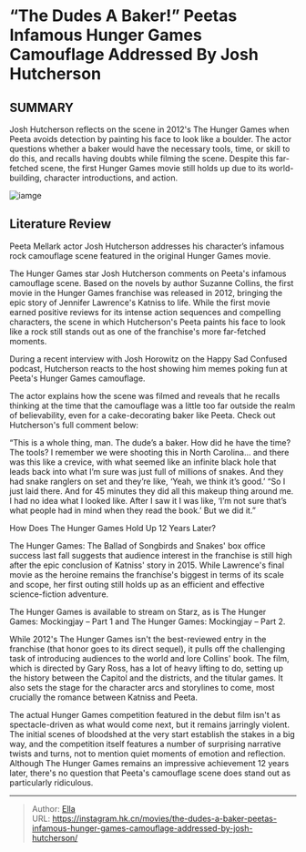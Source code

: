 # “The Dudes A Baker!” Peetas Infamous Hunger Games Camouflage Addressed By Josh Hutcherson


## SUMMARY 



  Josh Hutcherson reflects on the scene in 2012&#39;s The Hunger Games when Peeta avoids detection by painting his face to look like a boulder.   The actor questions whether a baker would have the necessary tools, time, or skill to do this, and recalls having doubts while filming the scene.   Despite this far-fetched scene, the first Hunger Games movie still holds up due to its world-building, character introductions, and action.  

![iamge](https://static1.srcdn.com/wordpress/wp-content/uploads/2024/01/peeta-josh-hutcherson-using-face-paint-to-blend-in-with-a-rock-in-the-hunger-games.jpg)

## Literature Review

Peeta Mellark actor Josh Hutcherson addresses his character’s infamous rock camouflage scene featured in the original Hunger Games movie.




The Hunger Games star Josh Hutcherson comments on Peeta&#39;s infamous camouflage scene. Based on the novels by author Suzanne Collins, the first movie in the Hunger Games franchise was released in 2012, bringing the epic story of Jennifer Lawrence&#39;s Katniss to life. While the first movie earned positive reviews for its intense action sequences and compelling characters, the scene in which Hutcherson&#39;s Peeta paints his face to look like a rock still stands out as one of the franchise&#39;s more far-fetched moments. 




During a recent interview with Josh Horowitz on the Happy Sad Confused podcast, Hutcherson reacts to the host showing him memes poking fun at Peeta&#39;s Hunger Games camouflage.


 

 The actor explains how the scene was filmed and reveals that he recalls thinking at the time that the camouflage was a little too far outside the realm of believability, even for a cake-decorating baker like Peeta. Check out Hutcherson&#39;s full comment below:


“This is a whole thing, man. The dude’s a baker. How did he have the time? The tools? I remember we were shooting this in North Carolina… and there was this like a crevice, with what seemed like an infinite black hole that leads back into what I’m sure was just full of millions of snakes. And they had snake ranglers on set and they’re like, ‘Yeah, we think it’s good.’ 
“So I just laid there. And for 45 minutes they did all this makeup thing around me. I had no idea what I looked like. After I saw it I was like, ‘I’m not sure that’s what people had in mind when they read the book.’ But we did it.”





  


 How Does The Hunger Games Hold Up 12 Years Later? 
          

The Hunger Games: The Ballad of Songbirds and Snakes&#39; box office success last fall suggests that audience interest in the franchise is still high after the epic conclusion of Katniss&#39; story in 2015. While Lawrence&#39;s final movie as the heroine remains the franchise&#39;s biggest in terms of its scale and scope, her first outing still holds up as an efficient and effective science-fiction adventure.



The Hunger Games is available to stream on Starz, as is The Hunger Games: Mockingjay – Part 1 and The Hunger Games: Mockingjay – Part 2.







While 2012&#39;s The Hunger Games isn&#39;t the best-reviewed entry in the franchise (that honor goes to its direct sequel), it pulls off the challenging task of introducing audiences to the world and lore Collins&#39; book. The film, which is directed by Gary Ross, has a lot of heavy lifting to do, setting up the history between the Capitol and the districts, and the titular games. It also sets the stage for the character arcs and storylines to come, most crucially the romance between Katniss and Peeta.

The actual Hunger Games competition featured in the debut film isn&#39;t as spectacle-driven as what would come next, but it remains jarringly violent. The initial scenes of bloodshed at the very start establish the stakes in a big way, and the competition itself features a number of surprising narrative twists and turns, not to mention quiet moments of emotion and reflection. Although The Hunger Games remains an impressive achievement 12 years later, there&#39;s no question that Peeta&#39;s camouflage scene does stand out as particularly ridiculous.






---

> Author: [Ella](https://instagram.hk.cn/)  
> URL: https://instagram.hk.cn/movies/the-dudes-a-baker-peetas-infamous-hunger-games-camouflage-addressed-by-josh-hutcherson/  

